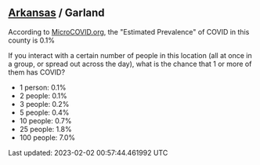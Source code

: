 
## [Arkansas](/united-states/arkansas) / Garland

According to [MicroCOVID.org](http://microcovid.org),
the "Estimated Prevalence" of COVID in this county is 0.1%

If you interact with a certain number of people in this location
(all at once in a group, or spread out across the day), what is the chance that
1 or more of them has COVID?

- 1 person: 0.1%
- 2 people: 0.1%
- 3 people: 0.2%
- 5 people: 0.4%
- 10 people: 0.7%
- 25 people: 1.8%
- 100 people: 7.0%

Last updated: 2023-02-02 00:57:44.461992 UTC
